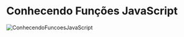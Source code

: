 # Conhecendo Funções JavaScript

![ConhecendoFuncoesJavaScript](https://user-images.githubusercontent.com/116371262/231325515-0ae5ad8a-1c9f-4ead-8913-ff66c94bbe78.png)